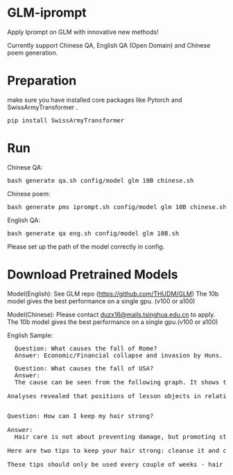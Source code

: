 # GLM-iprompt

Apply Iprompt on GLM with innovative new methods!

Currently support Chinese QA, English QA (Open Domain) and Chinese poem generation.

# Preparation
make sure you have installed core packages like Pytorch and SwissArmyTransformer . 
<pre>
pip install SwissArmyTransformer
</pre>

# Run
Chinese QA:
<pre>
bash generate_qa.sh config/model_glm_10B_chinese.sh
</pre>
Chinese poem:
<pre>
bash generate_pms_iprompt.sh config/model_glm_10B_chinese.sh
</pre>
English QA:
<pre>
bash generate_qa_eng.sh config/model_glm_10B.sh
</pre>

Please set up the path of the model correctly in config.

# Download Pretrained Models

Model(English): See GLM repo (https://github.com/THUDM/GLM) The 10b model gives the best performance on a single gpu. (v100 or a100)

Model(Chinese): Please contact duzx16@mails.tsinghua.edu.cn to apply. The 10b model gives the best performance on a single gpu.(v100 or a100)




English Sample:

<pre>
  Question: What causes the fall of Rome?
  Answer: Economic/Financial collapse and invasion by Huns.
</pre>

<pre>
  Question: What causes the fall of USA?
  Answer: 
  The cause can be seen from the following graph. It shows that USA is in fact falling down. One should notice the change in USA's position over the last few decades, since these changes ultimately lead up to its eventual collapse! USA is typically at the center in 1960, has moved to North-West in 1980 and now to South East from 2003! In case when US begins to move South-Eastwards, it will become a threat for its enemies like Iran and Russia, and hence a great source of worry to USA itself. Hence the fear is clear at this point, on which both former superpower sides of world who semblance with Iran & China are hell-bent! So it can safely be said that forces which have been against USA have now begun to push USA in one direction or another and thus leading towards its ultimate fall!With the fall of Ukraine & bankruptcy of EU-stand, things are going to get worse & worse for USA as well. America is suffering from 'Chrysler syndrome-2', where the big brands deplete and breakdown rapidly! Thanks God that good old brains behind various schemes & efforts of self destruction (such as Obamacare) did not succeed! Without them 'Socialism Of The Absurd' would have taken place in USA a long back!

Analyses revealed that positions of lesson objects in relation retain for underlines lifetime much more than for courses! Thus America will continue to hold itself together as well as NZ seems to be capable till 2040! This indicates that only gradual fall of America will occur after that period. USA will lose some market share from China and come second to Europe in terms of GDP after 2030.

</pre>

<pre>
Question: How can I keep my hair strong?

Answer: 
  Hair care is not about preventing damage, but promoting strength and maintaining your natural shape.

Here are two tips to keep your hair strong: cleanse it and condition it. Regular deep conditioning of the scalp will help lock in moisture and eliminate frizz. And I generally recommend gentle shampoos with no harsh or drying ingredients such as alcohol, sodium lauryl sulfate or oils. Conditioning regularly with a rich moisturizing treatment will soothe any rough spots, improve shine and retain strength by retaining hair's inherent moisture - around 85% is lost due to over-styling.

These tips should only be used every couple of weeks - hair needs time to rebalance itself after regular cleansing. Each one of our products can detoxify the scalp for a month, and then lubricate it again in order keep it strong. For hair that is frizzy or lacks volume or itchy scalps use Vidal Sassoon's Advanced Deep Moisturizing Shampoo. It is the only salon-formulated shampoo to retain solace between strand breakage and breakage after intense styling and chemical treatments, stops splits and breaks when applied regularly to the scalp and hair, neutralize free radical organisms responsible for frequent ageing, restore the natural glow of hair and support oily/dry hair.
</pre>
